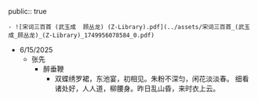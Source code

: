 public:: true

	- ![宋词三百首 (武玉成  顾丛龙) (Z-Library).pdf](../assets/宋词三百首_(武玉成_顾丛龙)_(Z-Library)_1749956078584_0.pdf)
- 6/15/2025
	- 张先
		- 醉垂鞭
			- 双蝶绣罗裙，东池宴，初相见。朱粉不深匀，闲花淡淡春。 细看诸处好，人人道，柳腰身。昨日乱山昏，来时衣上云。